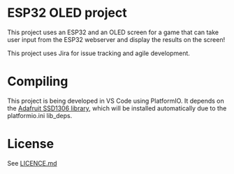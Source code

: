 # ESP32 OLED project
This project uses an ESP32 and an OLED screen for a game that can take user input from the ESP32 webserver and display the results on the screen!

This project uses Jira for issue tracking and agile development.


# Compiling
This project is being developed in VS Code using PlatformIO. It depends on the [Adafruit SSD1306 library](https://github.com/adafruit/Adafruit_SSD1306), which will be installed automatically due to the platformio.ini lib_deps.

# License
See [LICENCE.md](LICENCE.md)
